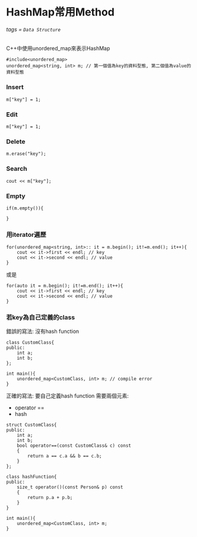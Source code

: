 # HashMap常用Method

###### tags = `Data Structure`

C++中使用unordered_map來表示HashMap

```cpp=1
#include<unordered_map>
unordered_map<string, int> m; // 第一個值為key的資料型態, 第二個值為value的資料型態
```

### Insert
```cpp=1
m["key"] = 1;
```


### Edit
```cpp=1
m["key"] = 1;
```

### Delete
```cpp=1
m.erase("key");
```
### Search
```cpp=1
cout << m["key"];
```

### Empty
```cpp=1
if(m.empty()){

}
```
### 用iterator遍歷
```cpp=1
for(unordered_map<string, int>:: it = m.begin(); it!=m.end(); it++){
    cout << it->first << endl; // key
    cout << it->second << endl; // value
}
```
或是
```cpp=1
for(auto it = m.begin(); it!=m.end(); it++){
    cout << it->first << endl; // key
    cout << it->second << endl; // value
}
```

### 若key為自己定義的class

錯誤的寫法: 沒有hash function
```cpp=1
class CustomClass{
public:
    int a;
    int b;
};

int main(){
    unordered_map<CustomClass, int> m; // compile error
}
```

正確的寫法: 要自己定義hash function
需要兩個元素:
* operator ==
* hash
```cpp=1
struct CustomClass{
public:
    int a;
    int b;
    bool operator==(const CustomClass& c) const
    {
        return a == c.a && b == c.b;
    }
};

class hashFunction{
public:
    size_t operator()(const Person& p) const
    { 
        return p.a + p.b; 
    } 
}

int main(){
    unordered_map<CustomClass, int> m;
}
```